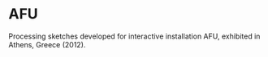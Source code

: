# AFU
Processing sketches developed for interactive installation AFU, exhibited in Athens, Greece (2012).

